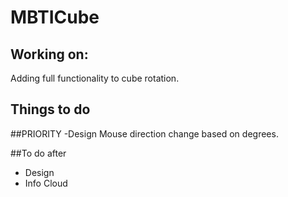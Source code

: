 # MBTICube


## Working on: 
  Adding full functionality to cube rotation.


## Things to do

  ##PRIORITY
  -Design Mouse direction change based on degrees.
  
  ##To do after
  - Design
  - Info Cloud
